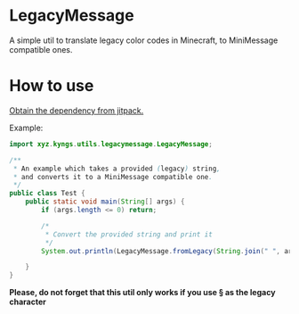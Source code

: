 # LegacyMessage
A simple util to translate legacy color codes in Minecraft, to MiniMessage compatible ones.

# How to use
[Obtain the dependency from jitpack.](https://jitpack.io/#kyngs/LegacyMessage/) 

Example:

```java
import xyz.kyngs.utils.legacymessage.LegacyMessage;

/**
 * An example which takes a provided (legacy) string,
 * and converts it to a MiniMessage compatible one.
 */
public class Test {
    public static void main(String[] args) {
        if (args.length <= 0) return;

        /*
         * Convert the provided string and print it
         */
        System.out.println(LegacyMessage.fromLegacy(String.join(" ", args)));

    }
}
```

**Please, do not forget that this util only works if you use § as the legacy character**